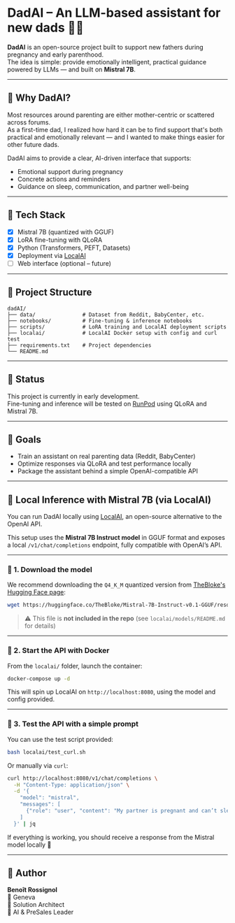 
# DadAI – An LLM-based assistant for new dads 🤖👶

**DadAI** is an open-source project built to support new fathers during pregnancy and early parenthood.  
The idea is simple: provide emotionally intelligent, practical guidance powered by LLMs — and built on **Mistral 7B**.

---

## 🚀 Why DadAI?

Most resources around parenting are either mother-centric or scattered across forums.  
As a first-time dad, I realized how hard it can be to find support that's both practical and emotionally relevant — and I wanted to make things easier for other future dads.  

DadAI aims to provide a clear, AI-driven interface that supports:
- Emotional support during pregnancy
- Concrete actions and reminders
- Guidance on sleep, communication, and partner well-being

---

## 🧠 Tech Stack

- [x] Mistral 7B (quantized with GGUF)
- [x] LoRA fine-tuning with QLoRA
- [x] Python (Transformers, PEFT, Datasets)
- [x] Deployment via [LocalAI](https://github.com/go-skynet/LocalAI)
- [ ] Web interface (optional – future)

---

## 📂 Project Structure

```
dadAI/
├── data/               # Dataset from Reddit, BabyCenter, etc.
├── notebooks/          # Fine-tuning & inference notebooks
├── scripts/            # LoRA training and LocalAI deployment scripts
├── localai/            # LocalAI Docker setup with config and curl test
├── requirements.txt    # Project dependencies
└── README.md
```

---

## 💬 Status

This project is currently in early development.  
Fine-tuning and inference will be tested on [RunPod](https://www.runpod.io/) using QLoRA and Mistral 7B.

---

## 📌 Goals

- Train an assistant on real parenting data (Reddit, BabyCenter)
- Optimize responses via QLoRA and test performance locally
- Package the assistant behind a simple OpenAI-compatible API

---

## 🧪 Local Inference with Mistral 7B (via LocalAI)

You can run DadAI locally using [LocalAI](https://github.com/go-skynet/LocalAI), an open-source alternative to the OpenAI API.

This setup uses the **Mistral 7B Instruct model** in GGUF format and exposes a local `/v1/chat/completions` endpoint, fully compatible with OpenAI’s API.

---

### 🧠 1. Download the model

We recommend downloading the `Q4_K_M` quantized version from [TheBloke's Hugging Face page](https://huggingface.co/TheBloke/Mistral-7B-Instruct-v0.1-GGUF):

```bash
wget https://huggingface.co/TheBloke/Mistral-7B-Instruct-v0.1-GGUF/resolve/main/mistral-7b-instruct-v0.1.Q4_K_M.gguf -P localai/models/
```

> ⚠️ This file is **not included in the repo** (see `localai/models/README.md` for details)

---

### 🐳 2. Start the API with Docker

From the `localai/` folder, launch the container:

```bash
docker-compose up -d
```

This will spin up LocalAI on `http://localhost:8080`, using the model and config provided.

---

### 💬 3. Test the API with a simple prompt

You can use the test script provided:

```bash
bash localai/test_curl.sh
```

Or manually via `curl`:

```bash
curl http://localhost:8080/v1/chat/completions \
  -H "Content-Type: application/json" \
  -d '{
    "model": "mistral",
    "messages": [
      {"role": "user", "content": "My partner is pregnant and can’t sleep well. How can I support her?"}
    ]
  }' | jq
```

If everything is working, you should receive a response from the Mistral model locally 🎉

---

## 👤 Author

**Benoît Rossignol**  
📍 Geneva  
💼 Solution Architect  
🧠 AI & PreSales Leader

